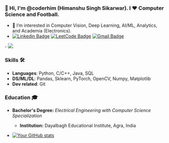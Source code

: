 ### 👋 Hi, I'm @coderhim (Himanshu Singh Sikarwar). I ❤️ Computer Science and Football.
- 👀 I’m interested in Computer Vision, Deep Learning, AI/ML, Analytics, and Academia (Electronics).
- [![Linkedin Badge](https://img.shields.io/badge/-coderhim-0e76a8?style=flat-square&logo=Linkedin&logoColor=white&link=https://www.linkedin.com/in/himanshu2singh/)](https://www.linkedin.com/in/himanshu2singh/)
[![LeetCode Badge](https://img.shields.io/badge/LeetCode-coder10him-brightgreen?style=flat-square&logo=leetcode)](https://leetcode.com/coder10him/)
[![Gmail Badge](https://img.shields.io/badge/-himanshusingh3639@gmail.com-c14438?style=flat-square&logo=Gmail&logoColor=white&link=mailto:himanshusingh3639@gmail.com)](mailto:himanshusingh3639@gmail.com)

-<!-- ![This is Himanshu Singh Sikarwar](https://i.ibb.co/FmnFhy6/kuso-Cartoon-16360057410673-avatar.jpg)-->
<img src="https://i.imgur.com/F056Hyv.png"/>
### Skills 🛠️
- **Languages**: Python, C/C++, Java, SQL
- **DS/ML/DL**: Pandas, Sklearn, PyTorch, OpenCV, Numpy, Matplotlib
- **Dev related**: Git
  
### Education 🎓
- **Bachelor's Degree:** *Electrical Engineering with Computer Science Specialization*
  - **Institution:** Dayalbagh Educational Institute, Agra, India

- [![Your GitHub stats](https://github-readme-stats.vercel.app/api?username=coderhim&theme=radical)](https://github.com/coderhim/github-readme-stats)

  

<!---
coderhim/coderhim is a ✨ special ✨ repository because its `README.md` (this file) appears on your GitHub profile.
You can click the Preview link to take a look at your changes.
--->
